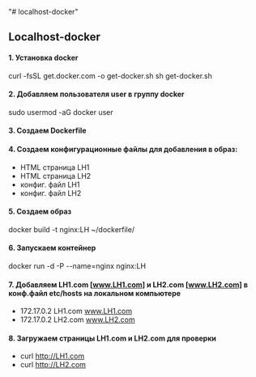 "# localhost-docker" 
## Localhost-docker
#### 1. Установка docker
curl -fsSL get.docker.com -o get-docker.sh
sh get-docker.sh 

#### 2. Добавляем пользователя user в группу docker   
sudo usermod -aG docker user

#### 3. Создаем Dockerfile

#### 4. Cоздаем конфигурационные файлы для добавления в образ:

* HTML страница LH1
* HTML страница LH2
* конфиг. файл LH1
* конфиг. файл LH2


#### 5. Создаем образ
docker build -t nginx:LH ~/dockerfile/

#### 6. Запускаем контейнер
docker run -d -P --name=nginx nginx:LH

#### 7. Добавляем LH1.com [www.LH1.com] и LH2.com [www.LH2.com] в конф.файл etc/hosts на локальном компьютере
 * 172.17.0.2      LH1.com www.LH1.com
 * 172.17.0.2      LH2.com www.LH2.com

#### 8. Загружаем страницы LH1.com и LH2.com для проверки
  * curl http://LH1.com
  * curl http://LH2.com
